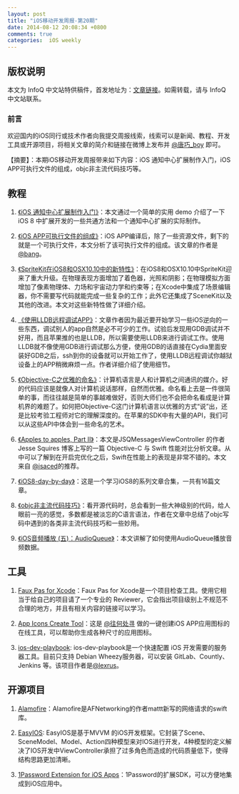 ```yaml
---
layout: post
title: "iOS移动开发周报-第20期"
date: 2014-08-12 20:08:34 +0800
comments: true
categories:  iOS weekly
---
```


## 版权说明

本文为 InfoQ 中文站特供稿件，首发地址为：[文章链接](http://www.infoq.com/cn/news/2014/08/ios-notification-center)。如需转载，请与 InfoQ 中文站联系。

### 前言

欢迎国内的iOS同行或技术作者向我提交周报线索，线索可以是新闻、教程、开发工具或开源项目，将相关文章的简介和链接在微博上发布并 [@唐巧_boy](http://weibo.com/tangqiaoboy) 即可。

【摘要】：本期iOS移动开发周报带来如下内容：iOS 通知中心扩展制作入门，iOS APP可执行文件的组成，objc非主流代码技巧等。

## 教程

 1. [《iOS 通知中心扩展制作入门》](http://onevcat.com/2014/08/notification-today-widget/)：本文通过一个简单的实用 demo 介绍了一下 iOS 8 中扩展开发的一些共通方法和一个通知中心扩展的实际制作。

 1. [《iOS APP可执行文件的组成》](http://blog.cnbang.net/tech/2296/)：iOS APP编译后，除了一些资源文件，剩下的就是一个可执行文件，本文分析了该可执行文件的组成。该文章的作者是 [@bang](http://weibo.com/bang)。

 1. [《SpriteKit在iOS8和OSX10.10中的新特性》](http://yulingtianxia.com/blog/2014/08/08/spritekitzai-ios8he-osx10-dot-10zhong-de-xin-te-xing/#jtss-tsina)：在iOS8和OSX10.10中SpriteKit迎来了重大升级。在物理表现方面增加了着色器，光照和阴影；在物理模拟方面增加了像素物理体、力场和宇宙动力学和约束等；在Xcode中集成了场景编辑器，你不需要写代码就能完成一些复杂的工作；此外它还集成了SceneKit以及其他的改进。本文对这些新特性做了详细介绍。

 1. [《使用LLDB远程调试APP》](http://billwang1990.github.io/blog/2014/08/07/remote-use-lldb/)：文章作者因为最近要开始学习一些iOS逆向的一些东西，调试别人的app自然是必不可少的工作。试验后发现用GDB调试并不好用，而且苹果推的也是LLDB，所以需要使用LLDB来进行调试工作。使用LLDB就不像使用GDB进行调试那么方便，使用GDB的话直接在Cydia里面安装好GDB之后，ssh到你的设备就可以开始工作了，使用LLDB远程调试你越狱设备上的APP稍微麻烦一点。作者详细介绍了使用细节。

 1. [《Objective-C之优雅的命名》](http://blog.xcodev.com/archives/objective-c-naming/)：计算机语言是人和计算机之间通讯的媒介。好的代码应该是就像人对计算机说话那样，自然而优雅。命名看上去是一件很简单的事，而往往越是简单的事越难做好，否则大师们也不会把命名看成是计算机界的难题了。如何把Objective-C这门计算机语言以优雅的方式“说”出，还是比较考验工程师对它的理解深度的。在苹果的SDK中有大量的API，我们可以从这些API中体会到一些命名的艺术。

 1. [《Apples to apples, Part II》](http://www.jessesquires.com/apples-to-apples-part-two/)：本文是JSQMessagesViewController 的作者 Jesse Squires 博客上写的一篇 Objective-C 与 Swift 性能对比分析文章。从中可以了解到在开启完优化之后，Swift在性能上的表现是非常不错的。本文来自 [@isaced](http://weibo.com/u/2034474825)的推荐。

 1. [《iOS8-day-by-day》](https://github.com/ShinobiControls/iOS8-day-by-day)：这是一个学习iOS8的系列文章合集，一共有16篇文章。

 1. [《objc非主流代码技巧》](http://blog.sunnyxx.com/2014/08/02/objc-weird-code/)：看开源代码时，总会看到一些大神级别的代码，给人眼前一亮的感觉，多数都是被淡忘的C语言语法，作者在文章中总结了objc写码中遇到的各类非主流代码技巧和一些妙用。

 1. [《iOS音频播放 (五)：AudioQueue》](http://msching.github.io/blog/2014/08/02/audio-in-ios-5/)：本文讲解了如何使用AudioQueue播放音频数据。

## 工具

 1. [Faux Pas for Xcode](http://fauxpasapp.com/)：Faux Pas for Xcode是一个项目检查工具。使用它相当于给自己的项目请了一个专业的 Reviewer，它会指出项目级别上不规范不合理的地方，并且有相关内容的链接可以学习。

 1. [App Icons Create Tool](http://ios.b2mp.cn/tools)：这是  [@往何处寻](http://weibo.com/helou?from=usercardnew) 做的一键创建iOS APP应用图标的在线工具，可以帮助你生成各种尺寸的应用图标。

 1. [ios-dev-playbook](https://github.com/lexrus/ios-dev-playbook): ios-dev-playbook是一个快速配置 iOS 开发需要的服务器工具。目前只支持 Debian Wheezy服务器，可以安装 GitLab、Countly、Jenkins 等。该项目作者是[@lexrus](https://twitter.com/lexrus)。

## 开源项目

 1. [Alamofire](https://github.com/Alamofire/Alamofire)：Alamofire是AFNetworking的作者mattt新写的网络请求的swift库。

 1. [EasyIOS](http://www.oschina.net/p/easyios): EasyIOS是基于MVVM 的iOS开发框架。它封装了Scene、SceneModel、Model、Action四种模型来对IOS进行开发，4种模型的定义解决了IOS开发中ViewController承担了过多角色而造成的代码质量低下，使得结构思路更加清晰。
 
 1. [1Password Extension for iOS Apps](https://github.com/AgileBits/onepassword-app-extension)：1Password的扩展SDK，可以方便地集成到iOS应用中。

